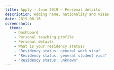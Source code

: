 ```yaml
---
title: Apply – June 2019 – Personal details
description: Adding name, nationality and visas
date: 2019-08-16
screenshots:
  items:
    - Dashboard
    - Personal teaching profile
    - Personal details
    - What is your residency status?
    - "Residency status: general work visa"
    - "Residency status: general student visa"
    - "Residency status: unknown"
---
```

